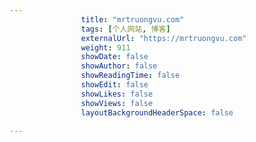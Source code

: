 ---
                title: "mrtruongvu.com"
                tags: [个人网站, 博客]
                externalUrl: "https://mrtruongvu.com"
                weight: 911
                showDate: false
                showAuthor: false
                showReadingTime: false
                showEdit: false
                showLikes: false
                showViews: false
                layoutBackgroundHeaderSpace: false
                ---

